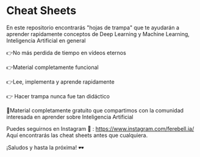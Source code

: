# Cheat Sheets
En este repositorio encontrarás "hojas de trampa" que te ayudarán a aprender rapidamente conceptos de Deep Learning y Machine Learning, Inteligencia Artificial en general 

👉No más perdida de tiempo en vídeos eternos 

👉Material completamente funcional

👉Lee, implementa y aprende rapidamente 

👉 Hacer trampa nunca fue tan didáctico

📌Material completamente gratuito que compartimos con la comunidad interesada en aprender sobre Inteligencia Artificial

Puedes seguirnos en Instagram 📱 : https://www.instagram.com/ferebell.ia/
Aquí encontrarás las cheat sheets antes que cualquiera.

¡Saludos y hasta la próxima! 🕶️
